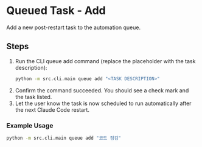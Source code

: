 # Queued Task - Add

Add a new post-restart task to the automation queue.

## Steps

1. Run the CLI queue add command (replace the placeholder with the task description):
   ```bash
   python -m src.cli.main queue add "<TASK DESCRIPTION>"
   ```
2. Confirm the command succeeded. You should see a check mark and the task listed.
3. Let the user know the task is now scheduled to run automatically after the next Claude Code restart.

### Example Usage
```bash
python -m src.cli.main queue add "코드 점검"
```
